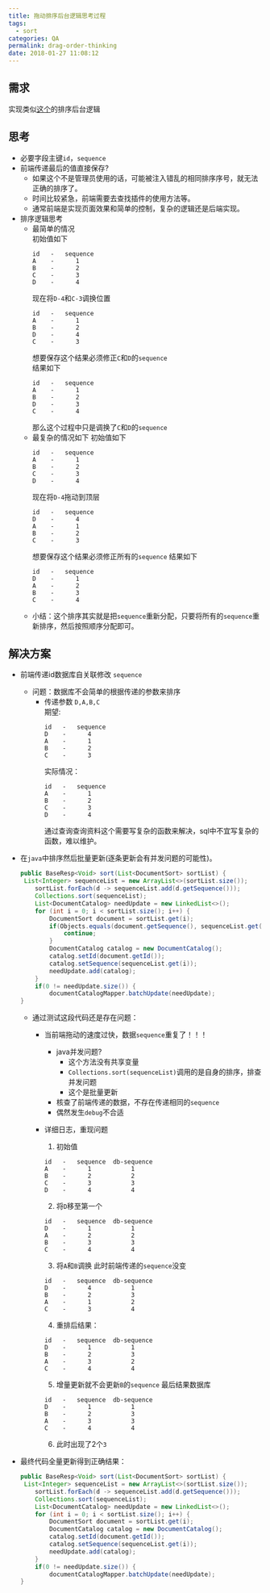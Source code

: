 ```yaml
---
title: 拖动排序后台逻辑思考过程
tags:
  - sort
categories: QA
permalink: drag-order-thinking
date: 2018-01-27 11:08:12
---
```


## 需求
实现类似[这个](http://www.jq22.com/yanshi1680)的排序后台逻辑

## 思考
- 必要字段主键`id`，`sequence`
- 前端传递最后的值直接保存?
  - 如果这个不是管理员使用的话，可能被注入错乱的相同排序序号，就无法正确的排序了。
  - 时间比较紧急，前端需要去查找插件的使用方法等。
  - 通常前端是实现页面效果和简单的控制，复杂的逻辑还是后端实现。
- 排序逻辑思考
  - 最简单的情况 <br/>
    初始值如下
    ```
    id   -   sequence
    A    -      1
    B    -      2
    C    -      3
    D    -      4
    ```
    现在将`D-4`和`C-3`调换位置
    ```
    id   -   sequence
    A    -      1
    B    -      2
    D    -      4
    C    -      3
    ```
    想要保存这个结果必须修正`C`和`D`的`sequence` <br/>
    结果如下
    ```
    id   -   sequence
    A    -      1
    B    -      2
    D    -      3
    C    -      4
    ```
    那么这个过程中只是调换了`C`和`D`的`sequence`
   - 最复杂的情况如下
     初始值如下
     ```
     id   -   sequence
     A    -      1
     B    -      2
     C    -      3
     D    -      4
     ```
     现在将`D-4`拖动到顶层
     ```
     id   -   sequence
     D    -      4
     A    -      1
     B    -      2
     C    -      3
     ```
     想要保存这个结果必须修正所有的`sequence`
     结果如下
     ```
     id   -   sequence
     D    -      1
     A    -      2
     B    -      3
     C    -      4
     ```
  - 小结：这个排序其实就是把`sequence`重新分配，只要将所有的`sequence`重新排序，然后按照顺序分配即可。
## 解决方案  
  - 前端传递id数据库自关联修改 `sequence`
    - 问题：数据库不会简单的根据传递的参数来排序
      - 传递参数 `D,A,B,C` <br/>
        期望:
        ```
        id   -   sequence
        D    -      4
        A    -      1
        B    -      2
        C    -      3
        ```
        实际情况：
        ```
        id   -   sequence
        A    -      1
        B    -      2
        C    -      3
        D    -      4
        ```
        通过查询查询资料这个需要写复杂的函数来解决，sql中不宜写复杂的函数，难以维护。
  - 在`java`中排序然后批量更新(逐条更新会有并发问题的可能性)。
   
      ```java
      public BaseResp<Void> sort(List<DocumentSort> sortList) {
       List<Integer> sequenceList = new ArrayList<>(sortList.size());
          sortList.forEach(d -> sequenceList.add(d.getSequence()));
          Collections.sort(sequenceList);
          List<DocumentCatalog> needUpdate = new LinkedList<>();
          for (int i = 0; i < sortList.size(); i++) {
              DocumentSort document = sortList.get(i);
              if(Objects.equals(document.getSequence(), sequenceList.get(i))){
                  continue;
              }
              DocumentCatalog catalog = new DocumentCatalog();
              catalog.setId(document.getId());
              catalog.setSequence(sequenceList.get(i));
              needUpdate.add(catalog);
          }
          if(0 != needUpdate.size()) {
              documentCatalogMapper.batchUpdate(needUpdate);
      }
      ```
     - 通过测试这段代码还是存在问题：
       - 当前端拖动的速度过快，数据`sequence`重复了！！！
         - java并发问题?
           - 这个方法没有共享变量
           - `Collections.sort(sequenceList)`调用的是自身的排序，排查并发问题
           - 这个是批量更新
         - 核查了前端传递的数据，不存在传递相同的`sequence`
         - 偶然发生`debug`不合适
       - 详细日志，重现问题
         1. 初始值
         ```
         id   -   sequence  db-sequence
         A    -      1           1
         B    -      2           2
         C    -      3           3
         D    -      4           4
         ```
         
         2. 将`D`移至第一个
         ```
         id   -   sequence  db-sequence
         D    -      1           1
         A    -      2           2
         B    -      3           3
         C    -      4           4
         ``` 
               
         3. 将`A`和`B`调换  此时前端传递的`sequence`没变
         ```
         id   -   sequence  db-sequence
         D    -      4           1
         B    -      2           3
         A    -      1           2
         C    -      3           4
         ```
         
         4. 重排后结果：
         ```
         id   -   sequence  db-sequence
         D    -      1           1
         B    -      2           3
         A    -      3           2
         C    -      4           4
         ```          
         
         5. 增量更新就不会更新`B`的`sequence`
         最后结果数据库
         ```
         id   -   sequence  db-sequence
         D    -      1           1
         B    -      2           3
         A    -      3           3
         C    -      4           4
         ```          
         
         6. 此时出现了2个`3`
  - 最终代码全量更新得到正确结果：       
      ```java
      public BaseResp<Void> sort(List<DocumentSort> sortList) {
       List<Integer> sequenceList = new ArrayList<>(sortList.size());
          sortList.forEach(d -> sequenceList.add(d.getSequence()));
          Collections.sort(sequenceList);
          List<DocumentCatalog> needUpdate = new LinkedList<>();
          for (int i = 0; i < sortList.size(); i++) {
              DocumentSort document = sortList.get(i);
              DocumentCatalog catalog = new DocumentCatalog();
              catalog.setId(document.getId());
              catalog.setSequence(sequenceList.get(i));
              needUpdate.add(catalog);
          }
          if(0 != needUpdate.size()) {
              documentCatalogMapper.batchUpdate(needUpdate);
      }
      ```  